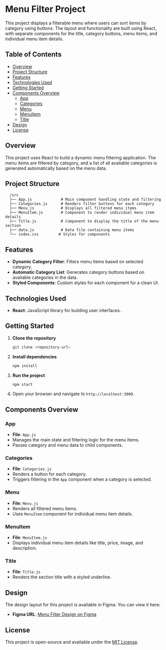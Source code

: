 # Menu Filter Project

This project displays a filterable menu where users can sort items by category using buttons. The layout and functionality are built using React, with separate components for the title, category buttons, menu items, and individual menu item details.

## Table of Contents

- [Overview](#overview)
- [Project Structure](#project-structure)
- [Features](#features)
- [Technologies Used](#technologies-used)
- [Getting Started](#getting-started)
- [Components Overview](#components-overview)
  - [App](#app)
  - [Categories](#categories)
  - [Menu](#menu)
  - [MenuItem](#menuitem)
  - [Title](#title)
- [Design](#design)
- [License](#license)

## Overview

This project uses React to build a dynamic menu filtering application. The menu items are filtered by category, and a list of all available categories is generated automatically based on the menu data.

## Project Structure

      /src
      ├── App.js             # Main component handling state and filtering
      ├── Categories.js      # Renders filter buttons for each category
      ├── Menu.js            # Displays all filtered menu items
      ├── MenuItem.js        # Component to render individual menu item details
      ├── Title.js           # Component to display the title of the menu section
      ├── data.js            # Data file containing menu items
      └── index.css         # Styles for components

## Features

- **Dynamic Category Filter**: Filters menu items based on selected category.
- **Automatic Category List**: Generates category buttons based on available categories in the data.
- **Styled Components**: Custom styles for each component for a clean UI.

## Technologies Used

- **React**: JavaScript library for building user interfaces.

## Getting Started

1. **Clone the repository**
   ```bash
   git clone <repository-url>
   ```
2. **Install dependencies**
   ```bash
   npm install
   ```
3. **Run the project**
   ```bash
   npm start
   ```
4. Open your browser and navigate to `http://localhost:3000`.

## Components Overview

### App

- **File**: `App.js`
- Manages the main state and filtering logic for the menu items.
- Passes category and menu data to child components.

### Categories

- **File**: `Categories.js`
- Renders a button for each category.
- Triggers filtering in the `App` component when a category is selected.

### Menu

- **File**: `Menu.js`
- Renders all filtered menu items.
- Uses `MenuItem` component for individual menu item details.

### MenuItem

- **File**: `MenuItem.js`
- Displays individual menu item details like title, price, image, and description.

### Title

- **File**: `Title.js`
- Renders the section title with a styled underline.

## Design

The design layout for this project is available in Figma. You can view it here:

- **Figma URL**: [Menu Filter Design on Figma](https://www.figma.com/design/PwlnSJXCuo4qD2o6EJiuj9/Menu?node-id=0-1&node-type=canvas&t=I7Q3gd2FqOwROXfR-0)

## License

This project is open-source and available under the [MIT License](LICENSE).
